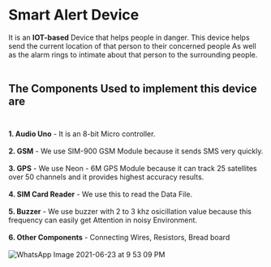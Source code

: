 # Smart Alert Device

It is an **IOT-based** Device that helps people in danger. This device helps send the current location of that person to their concerned people As well as the alarm rings to intimate about that person to the surrounding people.<br><br>
## **The Components Used to implement this device are**<br><br>
**1. Audio Uno** - It is an 8-bit Micro controller.<br><br>
**2. GSM** - We use SIM-900 GSM Module because it sends SMS very quickly.<br><br>
**3. GPS** - We use Neon - 6M GPS Module because it can track 25 satellites over 50 channels and it provides highest accuracy results.<br><br>
**4. SIM Card Reader** - We use this to read the Data File.<br><br>
**5. Buzzer** - We use buzzer with 2 to 3 khz osicillation value because this frequency can easily get Attention in noisy Environment.<br><br>
**6. Other Components** - Connecting Wires, Resistors, Bread board<br><br>
![WhatsApp Image 2021-06-23 at 9 53 09 PM](https://user-images.githubusercontent.com/72993229/123134085-0d538300-d46e-11eb-8a85-c7981f9e2612.jpeg)

